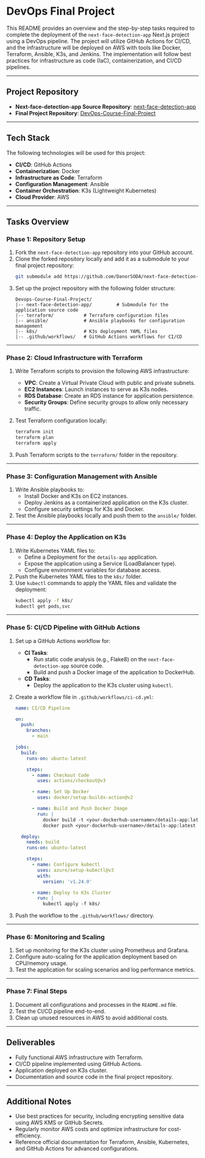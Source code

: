 # DevOps Final Project

This README provides an overview and the step-by-step tasks required to complete the deployment of the `next-face-detection-app`  Next.js project using a DevOps pipeline. The project will utilize GitHub Actions for CI/CD, and the infrastructure will be deployed on AWS with tools like Docker, Terraform, Ansible, K3s, and Jenkins. The implementation will follow best practices for infrastructure as code (IaC), containerization, and CI/CD pipelines.

---

## Project Repository
- **Next-face-detection-app Source Repository**: [next-face-detection-app](https://github.com/DanorSODA/next-face-detection-app)
- **Final Project Repository**: [DevOps-Course-Final-Project](https://github.com/DanorSODA/Devops-Course-Final-Project)

---

## Tech Stack
The following technologies will be used for this project:
- **CI/CD**: GitHub Actions
- **Containerization**: Docker
- **Infrastructure as Code**: Terraform
- **Configuration Management**: Ansible
- **Container Orchestration**: K3s (Lightweight Kubernetes)
- **Cloud Provider**: AWS

---

## Tasks Overview
### **Phase 1: Repository Setup**
1. Fork the `next-face-detection-app` repository into your GitHub account.
2. Clone the forked repository locally and add it as a submodule to your final project repository:
   ```bash
   git submodule add https://github.com/DanorSODA/next-face-detection-app
   ```
3. Set up the project repository with the following folder structure:
   ```
   Devops-Course-Final-Project/
   |-- next-face-detection-app/         # Submodule for the application source code
   |-- terraform/           # Terraform configuration files
   |-- ansible/             # Ansible playbooks for configuration management
   |-- k8s/                 # K3s deployment YAML files
   |-- .github/workflows/   # GitHub Actions workflows for CI/CD
   ```

---

### **Phase 2: Cloud Infrastructure with Terraform**
1. Write Terraform scripts to provision the following AWS infrastructure:
   - **VPC**: Create a Virtual Private Cloud with public and private subnets.
   - **EC2 Instances**: Launch instances to serve as K3s nodes.
   - **RDS Database**: Create an RDS instance for application persistence.
   - **Security Groups**: Define security groups to allow only necessary traffic.

2. Test Terraform configuration locally:
   ```bash
   terraform init
   terraform plan
   terraform apply
   ```
3. Push Terraform scripts to the `terraform/` folder in the repository.

---

### **Phase 3: Configuration Management with Ansible**
1. Write Ansible playbooks to:
   - Install Docker and K3s on EC2 instances.
   - Deploy Jenkins as a containerized application on the K3s cluster.
   - Configure security settings for K3s and Docker.
2. Test the Ansible playbooks locally and push them to the `ansible/` folder.

---

### **Phase 4: Deploy the Application on K3s**
1. Write Kubernetes YAML files to:
   - Define a Deployment for the `details-app` application.
   - Expose the application using a Service (LoadBalancer type).
   - Configure environment variables for database access.
2. Push the Kubernetes YAML files to the `k8s/` folder.
3. Use `kubectl` commands to apply the YAML files and validate the deployment:
   ```bash
   kubectl apply -f k8s/
   kubectl get pods,svc
   ```

---

### **Phase 5: CI/CD Pipeline with GitHub Actions**
1. Set up a GitHub Actions workflow for:
   - **CI Tasks**:
     - Run static code analysis (e.g., Flake8) on the `next-face-detection-app` source code.
     - Build and push a Docker image of the application to DockerHub.
   - **CD Tasks**:
     - Deploy the application to the K3s cluster using `kubectl`.

2. Create a workflow file in `.github/workflows/ci-cd.yml`:
   ```yaml
   name: CI/CD Pipeline

   on:
     push:
       branches:
         - main

   jobs:
     build:
       runs-on: ubuntu-latest

       steps:
         - name: Checkout Code
           uses: actions/checkout@v3

         - name: Set Up Docker
           uses: docker/setup-buildx-action@v2

         - name: Build and Push Docker Image
           run: |
             docker build -t <your-dockerhub-username>/details-app:latest .
             docker push <your-dockerhub-username>/details-app:latest

     deploy:
       needs: build
       runs-on: ubuntu-latest

       steps:
         - name: Configure kubectl
           uses: azure/setup-kubectl@v3
           with:
             version: 'v1.24.0'

         - name: Deploy to K3s Cluster
           run: |
             kubectl apply -f k8s/
   ```

3. Push the workflow to the `.github/workflows/` directory.

---

### **Phase 6: Monitoring and Scaling**
1. Set up monitoring for the K3s cluster using Prometheus and Grafana.
2. Configure auto-scaling for the application deployment based on CPU/memory usage.
3. Test the application for scaling scenarios and log performance metrics.

---

### **Phase 7: Final Steps**
1. Document all configurations and processes in the `README.md` file.
2. Test the CI/CD pipeline end-to-end.
3. Clean up unused resources in AWS to avoid additional costs.

---

## Deliverables
- Fully functional AWS infrastructure with Terraform.
- CI/CD pipeline implemented using GitHub Actions.
- Application deployed on K3s cluster.
- Documentation and source code in the final project repository.

---

## Additional Notes
- Use best practices for security, including encrypting sensitive data using AWS KMS or GitHub Secrets.
- Regularly monitor AWS costs and optimize infrastructure for cost-efficiency.
- Reference official documentation for Terraform, Ansible, Kubernetes, and GitHub Actions for advanced configurations.

